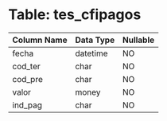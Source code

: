 # Table: tes_cfipagos

| Column Name | Data Type | Nullable |
|-------------|-----------|----------|
| fecha | datetime | NO |
| cod_ter | char | NO |
| cod_pre | char | NO |
| valor | money | NO |
| ind_pag | char | NO |

